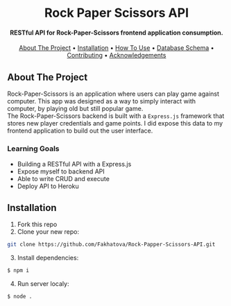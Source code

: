 <h1 align="center">
  <br>
  Rock Paper Scissors API
  <br>
</h1>

<h4 align="center">RESTful API for Rock-Paper-Scissors frontend application consumption.</h4>


<p align="center">
  <a href="#about-the-project">About The Project</a> •
  <a href="#installation">Installation</a> •
  <a href="#how-to-use">How To Use</a> •
  <a href="#database-schema">Database Schema</a> •
  <a href="#contributing">Contributing</a> •
  <a href="#acknowledgements">Acknowledgements</a>
</p>


## About The Project

Rock-Paper-Scissors is an application where users can play game against computer. This app was designed as a way to simply interact with computer, by playing old but still popular game.  
The Rock-Paper-Scissors backend is built with a `Express.js` framework that stores new player credentials and game points. I did  expose this data to my frontend application to build out the user interface.

### Learning Goals

* Building a RESTful API with a Express.js
* Expose myself to backend API
* Able to write CRUD and execute
* Deploy API to Heroku


## Installation

1. Fork this repo
2. Clone your new repo:
  ```sh
  git clone https://github.com/Fakhatova/Rock-Papper-Scissors-API.git
  ```
3. Install dependencies:
  ```sh
  $ npm i
  ```
4. Run server localy:
  ```sh
  $ node .
